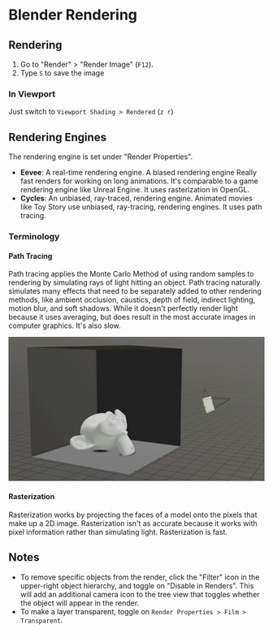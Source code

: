 # Blender Rendering

## Rendering

1. Go to "Render" > "Render Image" (`F12`).
2. Type `S` to save the image

### In Viewport

Just switch to `Viewport Shading > Rendered` (`z r`)

## Rendering Engines

The rendering engine is set under "Render Properties".

- **Eevee**: A real-time rendering engine. A biased rendering engine Really fast renders for working on long animations. It's comparable to a game rendering engine like Unreal Engine. It uses rasterization in OpenGL.
- **Cycles**: An unbiased, ray-traced, rendering engine. Animated movies like Toy Story use unbiased, ray-tracing, rendering engines. It uses path tracing.

### Terminology

#### Path Tracing

Path tracing applies the Monte Carlo Method of using random samples to rendering by simulating rays of light hitting an object. Path tracing naturally simulates many effects that need to be separately added to other rendering methods, like ambient occlusion, caustics, depth of field, indirect lighting, motion blur, and soft shadows. While it doesn't perfectly render light because it uses averaging, but does result in the most accurate images in computer graphics. It's also slow.

![Path Tracing](assets/blender-path-tracing.gif)

#### Rasterization

Rasterization works by projecting the faces of a model onto the pixels that make up a 2D image. Rasterization isn't as accurate because it works with pixel information rather than simulating light. Rasterization is fast.

## Notes

- To remove specific objects from the render, click the "Filter" icon in the upper-right object hierarchy, and toggle on "Disable in Renders". This will add an additional camera icon to the tree view that toggles whether the object will appear in the render.
- To make a layer transparent, toggle on `Render Properties > Film > Transparent`.
